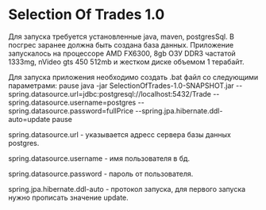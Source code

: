 # Selection Of Trades 1.0

Для запуска требуется установленные java, maven, postgresSql.
В посгрес заранее должна быть создана база данных.
Приложение запускалось на процессоре AMD FX6300, 8gb ОЗУ DDR3 частатой 1333mg, nVideo gts 450 512mb
и жестком диске объемом 1 терабайт.

Для запуска приложения необходимо создать .bat файл со следующими параметрами:
pause
java -jar SelectionOfTrades-1.0-SNAPSHOT.jar --spring.datasource.url=jdbc:postgresql://localhost:5432/Trade 
--spring.datasource.username=postgres 
--spring.datasource.password=fullPrice --spring.jpa.hibernate.ddl-auto=update
pause

spring.datasource.url - указывается адресс сервера базы данных postgres.

spring.datasource.username - имя пользователя в бд.

spring.datasource.password - пароль от пользователя.

spring.jpa.hibernate.ddl-auto - протокол запуска, для первого запуска нужно прописать значение update.